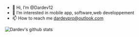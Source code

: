 - 👋 Hi, I’m @Dardev12
- 👀 I’m interested in mobile app, software,web developpement
- 📫 How to reach me dardevpro@outlook.com

![Dardev's github stats](https://github-readme-stats.vercel.app/api?username=dardev12&show_icons=true)

<!---
Dardev12/Dardev12 is a ✨ special ✨ repository because its `README.md` (this file) appears on your GitHub profile.
You can click the Preview link to take a look at your changes.
--->
